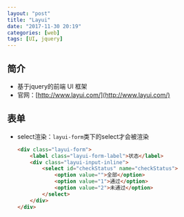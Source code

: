 ```yaml
---
layout: "post"
title: "Layui"
date: "2017-11-30 20:19"
categories: [web]
tags: [UI, jquery]
---
```


## 简介

- 基于jquery的前端 UI 框架
- 官网：[http://www.layui.com/](http://www.layui.com/)

## 表单

- select渲染：`layui-form`类下的select才会被渲染

    ```html
    <div class="layui-form">
        <label class="layui-form-label">状态</label>
        <div class="layui-input-inline">
            <select id="checkStatus" name="checkStatus">
                <option value="">全部</option>
                <option value="1">通过</option>
                <option value="2">未通过</option>
            </select>
        </div>
    </div>
    ```
